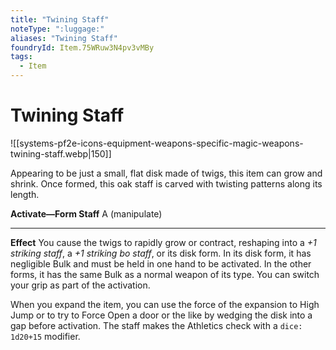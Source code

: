 ```yaml
---
title: "Twining Staff"
noteType: ":luggage:"
aliases: "Twining Staff"
foundryId: Item.75WRuw3N4pv3vMBy
tags:
  - Item
---
```


# Twining Staff
![[systems-pf2e-icons-equipment-weapons-specific-magic-weapons-twining-staff.webp|150]]

Appearing to be just a small, flat disk made of twigs, this item can grow and shrink. Once formed, this oak staff is carved with twisting patterns along its length.

**Activate—Form Staff** A (manipulate)

* * *

**Effect** You cause the twigs to rapidly grow or contract, reshaping into a _+1 striking staff_, a _+1 striking bo staff_, or its disk form. In its disk form, it has negligible Bulk and must be held in one hand to be activated. In the other forms, it has the same Bulk as a normal weapon of its type. You can switch your grip as part of the activation.

When you expand the item, you can use the force of the expansion to High Jump or to try to Force Open a door or the like by wedging the disk into a gap before activation. The staff makes the Athletics check with a `dice: 1d20+15` modifier.
